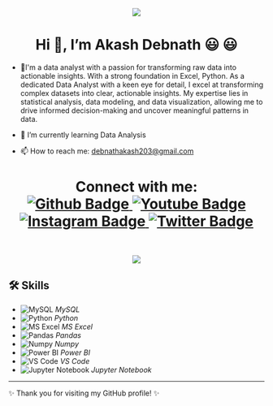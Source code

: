

<p align="center">
  <img src="https://researchamericainc.com/_img/strategic-consulting-image-header-v2.jpg" 
</p>
<h1 align="center">Hi 👋, I’m Akash Debnath 😃 😃</h1>

- 👀I'm a data analyst with a passion for transforming raw data into actionable insights. With a strong foundation in Excel, Python. As a dedicated Data Analyst with a keen eye for detail, I excel at transforming complex datasets into clear, actionable insights. My expertise lies in statistical analysis, data modeling, and data visualization, allowing me to drive informed decision-making and uncover meaningful patterns in data.

- 🌱 I’m currently learning Data Analysis
- 📫 How to reach me: debnathakash203@gmail.com

<h1 align="center">  
Connect with me:
<div id="badges">
  <a href="https://github.com/souravdann">
    <img src="https://img.shields.io/badge/Github-white?style=for-the-badge&logo=Github&logoColor=black" alt="Github Badge"/>
  </a>
  <a href="#">
    <img src="https://img.shields.io/badge/YouTube-red?style=for-the-badge&logo=youtube&logoColor=white" alt="Youtube Badge"/>
  </a>
   <a href="#">
    <img src="https://img.shields.io/badge/Instagram-purple?style=for-the-badge&logo=instagram&logoColor=white" alt="Instagram Badge"/>
  </a>
   <a href="#">
    <img src="https://img.shields.io/badge/Twitter-blue?style=for-the-badge&logo=twitter&logoColor=white" alt="Twitter Badge"/>
  </a>
</div>
</h1>
<br>
 
<p align="center">
  <img src="https://media.licdn.com/dms/image/D4D12AQEMPxc9PgKDoA/article-cover_image-shrink_600_2000/0/1687870267070?e=2147483647&v=beta&t=3RTfzgnIarrZUX5Pr33MA6W4AaF8RYzRzfourVJr4X4" 
</p>
  
## 🛠 Skills

- ![MySQL](https://img.icons8.com/color/48/000000/mysql-logo.png) *MySQL*
- ![Python](https://img.icons8.com/color/48/000000/python.png) *Python*
- ![MS Excel](https://img.icons8.com/color/48/000000/ms-excel.png) *MS Excel*
- ![Pandas](https://img.icons8.com/color/48/000000/pandas.png) *Pandas*
- ![Numpy](https://img.icons8.com/color/48/000000/numpy.png) *Numpy*
- ![Power BI](https://img.icons8.com/color/48/000000/power-bi.png) *Power BI*
- ![VS Code](https://img.icons8.com/color/48/000000/visual-studio-code-2019.png) *VS Code*
- ![Jupyter Notebook](https://upload.wikimedia.org/wikipedia/commons/thumb/3/38/Jupyter_logo.svg/66px-Jupyter_logo.svg.png) *Jupyter Notebook*



---

✨ Thank you for visiting my GitHub profile! ✨
